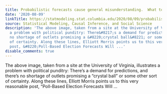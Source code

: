 ```yaml
---
title: Probabilistic forecasts cause general misunderstanding.  What to do about this?
date: '2020-08-09'
linkTitle: https://statmodeling.stat.columbia.edu/2020/08/09/probabilistic-forecasts-cause-general-misunderstanding-what-to-do-about-this/
source: Statistical Modeling, Causal Inference, and Social Science
description: 'The above image, taken from a site at the University of Virginia, illustrates
  a problem with political punditry: There&#8217;s a demand for predictions, and there&#8217;s
  no shortage of outlets promising a &#8220;crystal ball&#8221; or some other sort
  of certainty. Along these lines, Elliott Morris points us to this very reasonable
  post, &#8220;Poll-Based Election Forecasts Will ...'
disable_comments: true
---
```

The above image, taken from a site at the University of Virginia, illustrates a problem with political punditry: There&#8217;s a demand for predictions, and there&#8217;s no shortage of outlets promising a &#8220;crystal ball&#8221; or some other sort of certainty. Along these lines, Elliott Morris points us to this very reasonable post, &#8220;Poll-Based Election Forecasts Will ...